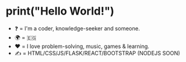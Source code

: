 <h1>print("Hello World!")</h1>
<ul>
<li>❓ = I'm a coder, knowledge-seeker and someone.</li>
<li>🌍 = 🇪🇬 </li>
<li>❤️ = I love problem-solving, music, games & learning.</li>
<li>✍️ = HTML/CSS/JS/FLASK/REACT/BOOTSTRAP (NODEJS SOON)</li>
</ul>

